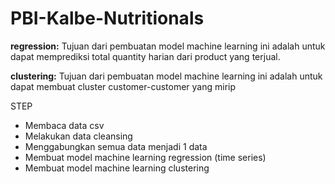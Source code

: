 # PBI-Kalbe-Nutritionals

**regression:** Tujuan dari pembuatan model machine learning ini adalah untuk dapat memprediksi total quantity harian dari product yang terjual.

**clustering:** Tujuan dari pembuatan model machine learning ini adalah untuk dapat membuat cluster customer-customer yang mirip

STEP
*   Membaca data csv
*   Melakukan data cleansing
*   Menggabungkan semua data menjadi 1 data
*   Membuat model machine learning regression (time series)
*   Membuat model machine learning clustering
